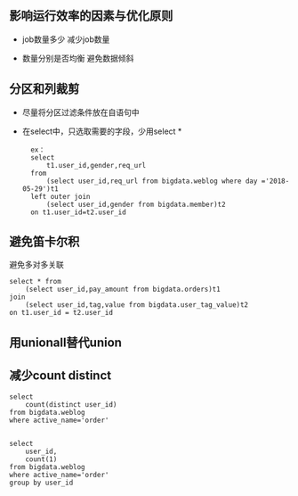 ## 影响运行效率的因素与优化原则 ##



- job数量多少              减少job数量
 
- 数量分别是否均衡          避免数据倾斜

## 分区和列裁剪 ##

- 尽量将分区过滤条件放在自语句中
- 在select中，只选取需要的字段，少用select *

		ex：
		select
			t1.user_id,gender,req_url
		from
			(select user_id,req_url from bigdata.weblog where day ='2018-05-29')t1
		left outer join
			(select user_id,gender from bigdata.member)t2
		on t1.user_id=t2.user_id

## 避免笛卡尔积 ##

避免多对多关联

	select * from
		(select user_id,pay_amount from bigdata.orders)t1
	join
		(select user_id,tag,value from bigdata.user_tag_value)t2
	on t1.user_id = t2.user_id

## 用unionall替代union ##

## 减少count distinct ##

	select
		count(distinct user_id)
	from bigdata.weblog
	where active_name='order'
	
	
	select 
		user_id,
		count(1)
	from bigdata.weblog
	where active_name='order'
	group by user_id
